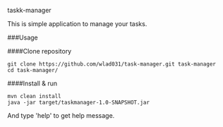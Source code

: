 taskk-manager

This is simple application to manage your tasks.

###Usage

####Clone repository
```
git clone https://github.com/wlad031/task-manager.git task-manager
cd task-manager/
```

####Install & run
```
mvn clean install
java -jar target/taskmanager-1.0-SNAPSHOT.jar
```

And type 'help' to get help message.

